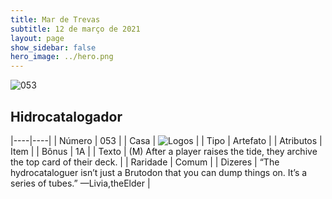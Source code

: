 ```yaml
---
title: Mar de Trevas
subtitle: 12 de março de 2021
layout: page
show_sidebar: false
hero_image: ../hero.png
---
```


![053](https://cdn.keyforgegame.com/media/card_front/pt/496_053_87P4JJC4XGRJ_pt.png)

## Hidrocatalogador

|----|----|
| Número | 053 |
| Casa | ![Logos](https://archonarcana.com/images/thumb/c/ce/Logos.png/22px-Logos.png "Logos") |
| Tipo | Artefato |
| Atributos | Item |
| Bônus | 1A |
| Texto | (M) After a player raises the tide, they archive the top card of their deck. |
| Raridade | Comum |
| Dizeres | “The hydrocataloguer isn’t just a Brutodon that you can dump things on. It’s a series of tubes.” <softreturn>—Livia,<nonbreak>the<nonbreak>Elder |
